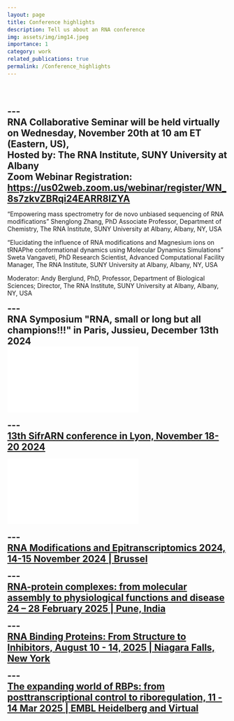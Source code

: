 ```yaml
---
layout: page
title: Conference highlights 
description: Tell us about an RNA conference
img: assets/img/img14.jpeg
importance: 1
category: work
related_publications: true
permalink: /Conference_highlights 
---
```

<br><br><br>
<span style="font-size: 1.5em;"><strong>---</strong></span><br>
<span style="font-size: 1.5em;"><strong>RNA Collaborative Seminar will be held virtually on Wednesday, November 20th at 10 am ET (Eastern, US), </strong></span><br>
<span style="font-size: 1.5em;"><strong> Hosted by: The RNA Institute, SUNY University at Albany </strong></span><br>
<span style="font-size: 1.5em;"><strong> Zoom Webinar Registration: <a href="https://us02web.zoom.us/webinar/register/WN_8s7zkvZBRqi24EARR8IZYA"> https://us02web.zoom.us/webinar/register/WN_8s7zkvZBRqi24EARR8IZYA</a> </strong></span><br>

“Empowering mass spectrometry for de novo unbiased sequencing of RNA modifications”
Shenglong Zhang, PhD
Associate Professor, Department of Chemistry, The RNA Institute, SUNY University at Albany, Albany, NY, USA
 
“Elucidating the influence of RNA modifications and Magnesium ions on tRNAPhe conformational dynamics using Molecular Dynamics Simulations”
Sweta Vangaveti, PhD
Research Scientist, Advanced Computational Facility Manager, The RNA Institute, SUNY University at Albany, Albany, NY, USA
 
Moderator: Andy Berglund, PhD, Professor, Department of Biological Sciences; Director, The RNA Institute, SUNY University at Albany, Albany, NY, USA


<span style="font-size: 1.5em;"><strong>---</strong></span><br>
<span style="font-size: 1.5em;"><strong>RNA Symposium "RNA, small or long but all champions!!!" in Paris, Jussieu, December 13th 2024</a></strong></span><br>
![RNA Symposium](/assets/img/RNA_symposium_2024.pdf)


<span style="font-size: 1.5em;"><strong>---</strong></span><br>
<span style="font-size: 1.5em;"><strong><a href="https://sifrarn2024.sciencesconf.org">13th SifrARN conference in Lyon, November 18-20 2024</a></strong></span><br>

![SifrARN 2024 Affiche](/assets/img/SifrARN2024_Affiche.pdf)


<span style="font-size: 1.5em;"><strong>---</strong></span><br>
<span style="font-size: 1.5em;"><strong><a href="https://www.precisionmedicineforum.com/our-conferences__trashed/rna-modifications-and-epitranscriptomics-2024/">RNA Modifications and Epitranscriptomics 2024, 14-15 November 2024 | Brussel</a></strong></span><br>


<span style="font-size: 1.5em;"><strong>---</strong></span><br>
<span style="font-size: 1.5em;"><strong><a href="https://meetings.embo.org/event/25-rna-protein">RNA-protein complexes: from molecular assembly to physiological functions and disease 24 – 28 February 2025 | Pune, India </a></strong></span><br>

<span style="font-size: 1.5em;"><strong>---</strong></span><br>
<span style="font-size: 1.5em;"><strong><a href="https://events.faseb.org/event/RNA-Binding-Proteins/summary">RNA Binding Proteins: From Structure to Inhibitors, August 10 - 14, 2025  |  Niagara Falls, New York </a></strong></span><br>

<span style="font-size: 1.5em;"><strong>---</strong></span><br>
<span style="font-size: 1.5em;"><strong><a href="https://www.embl.org/about/info/course-and-conference-office/events/rbp25-01/#vf-tabs__section-35426989-e5a0-4280-8604-cdcd0d0c00f3"> The expanding world of RBPs: from posttranscriptional control to riboregulation, 11 - 14 Mar 2025 | EMBL Heidelberg and Virtual </a></strong></span><br>
